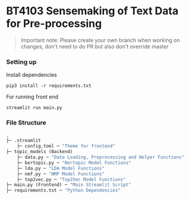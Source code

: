 # BT4103 Sensemaking of Text Data for Pre-processing   

> Important note: Please create your own branch when working on changes, don't need to do PR but also don't override master

### Setting up

Install dependencies

``` cli
pip3 install -r requirements.txt
```

For running front end

``` cli
streamlit run main.py
```

### File Structure

```ml
.
├─ .streamlit
    ├─ config.toml ─ "Theme for frontend"
├─ topic_models (Backend)
    ├─ data.py ─ "Data Loading, Preprocessing and Helper Functions"
    ├─ bertopic.py ─ "Bertopic Model Functions"
    ├─ lda.py ─ "LDA Model Functions"
    ├─ nmf.py ─ "NMF Model Functions"
    ├─ top2vec.py ─ "Top2Vec Model Functions"
├─ main.py (Frontend) ─ "Main Streamlit Script"
├─ requirements.txt ─ "Python Dependencies"
```
